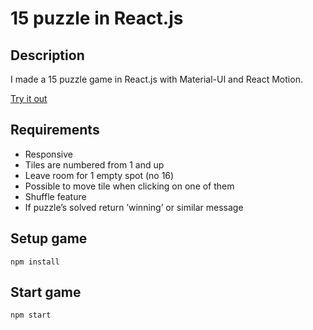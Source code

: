 # 15 puzzle in React.js

## Description

I made a 15 puzzle game in React.js with Material-UI and React Motion.

[Try it out](https://15-puzzle-reactjs.vercel.app/)

## Requirements

- Responsive
- Tiles are numbered from 1 and up
- Leave room for 1 empty spot (no 16)
- Possible to move tile when clicking on one of them
- Shuffle feature
- If puzzle’s solved return ’winning’ or similar message

## Setup game

```
npm install
```

## Start game

```
npm start
```
